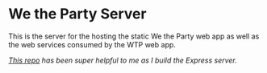 # We the Party Server

This is the server for the hosting the static We the Party web app as well as the web services consumed by the WTP web app.


*[This repo](https://github.com/revathskumar/react-server-render/) has been super helpful to me as I build the Express server.* 
